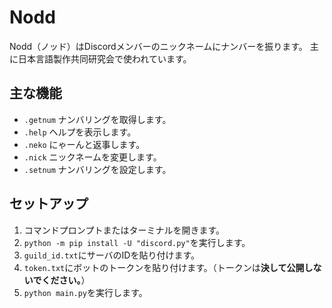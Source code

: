# Nodd

Nodd（ノッド）はDiscordメンバーのニックネームにナンバーを振ります。
主に日本言語製作共同研究会で使われています。

## 主な機能

- `.getnum` ナンバリングを取得します。
- `.help` ヘルプを表示します。
- `.neko` にゃーんと返事します。
- `.nick` ニックネームを変更します。
- `.setnum` ナンバリングを設定します。

## セットアップ

1. コマンドプロンプトまたはターミナルを開きます。
2. `python -m pip install -U "discord.py"`を実行します。
3. `guild_id.txt`にサーバのIDを貼り付けます。
4. `token.txt`にボットのトークンを貼り付けます。（トークンは**決して公開しないでください。**）
5. `python main.py`を実行します。
